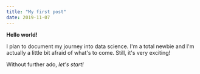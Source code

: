 ```yaml
---
title: "My first post"
date: 2019-11-07
---
```


**Hello world!**

I plan to document my journey into data science. I'm a total newbie and I'm actually a little bit afraid of what's to come.
Still, it's very exciting!

Without further ado, *let's start!*
